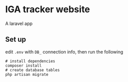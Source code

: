 # IGA tracker website
A laravel app

## Set up
edit `.env` with `DB_` connection info, then run the following

```
# install dependencies
composer install
# create database tables
php artisan migrate
```
